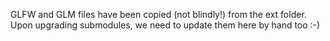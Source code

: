GLFW and GLM files have been copied (not blindly!) from the ext folder.
Upon upgrading submodules, we need to update them here by hand too :-)